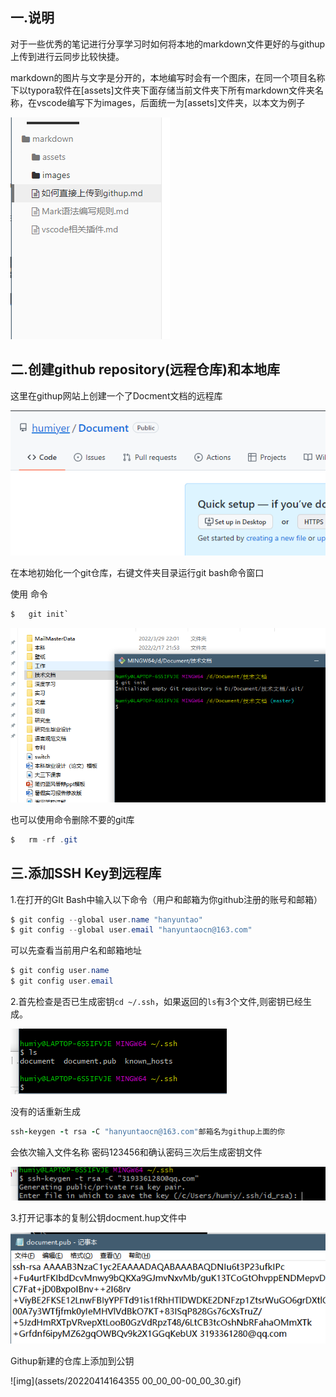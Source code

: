 ## 一.说明

​	对于一些优秀的笔记进行分享学习时如何将本地的markdown文件更好的与githup上传到进行云同步比较快捷。

​	markdown的图片与文字是分开的，本地编写时会有一个图床，在同一个项目名称下以typora软件在[assets]文件夹下面存储当前文件夹下所有markdown文件夹名称，在vscode编写下为images，后面统一为[assets]文件夹，以本文为例子

![image-20220414114121459](assets/image-20220414114121459.png)



## 二.创建github repository(远程仓库)和本地库

这里在githup网站上创建一个了Docment文档的远程库

![image-20220414155000352](assets/image-20220414155000352.png)

在本地初始化一个git仓库，右键文件夹目录运行git bash命令窗口

使用 命令   

```csharp
$   git init`  
```

   

![image-20220414155913553](assets/image-20220414155913553.png)

也可以使用命令删除不要的git库
```csharp
$   rm -rf .git  
```



## 三.添加SSH Key到远程库

1.在打开的GIt Bash中输入以下命令（用户和邮箱为你github注册的账号和邮箱）

```csharp
$ git config --global user.name "hanyuntao"
$ git config --global user.email "hanyuntaocn@163.com"
```

可以先查看当前用户名和邮箱地址

```csharp
$ git config user.name
$ git config user.email
```

2.首先检查是否已生成密钥`cd ~/.ssh`，如果返回的`ls`有3个文件,则密钥已经生成。

![image-20220414163608967](assets/image-20220414163608967.png)



没有的话重新生成

```ruby
ssh-keygen -t rsa -C "hanyuntaocn@163.com"邮箱名为githup上面的你
```

会依次输入文件名称 密码123456和确认密码三次后生成密钥文件

![image-20220414162605107](assets/image-20220414162605107.png)





3.打开记事本的复制公钥docment.hup文件中

![image-20220414163759930](assets/image-20220414163759930.png)



Githup新建的仓库上添加到公钥

![img](assets/20220414164355 00_00_00-00_00_30.gif)